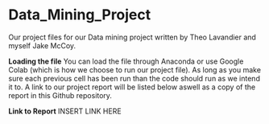 # Data_Mining_Project
Our project files for our Data mining project written by Theo Lavandier and myself Jake McCoy.

**Loading the file**
You can load the file through Anaconda or use Google Colab (which is how we choose to run our project file). As long as you make sure each previous cell has been run than the code should run as we intend it to. A link to our project report will be listed below aswell as a copy of the report in this Github repository.

**Link to Report**
INSERT LINK HERE
